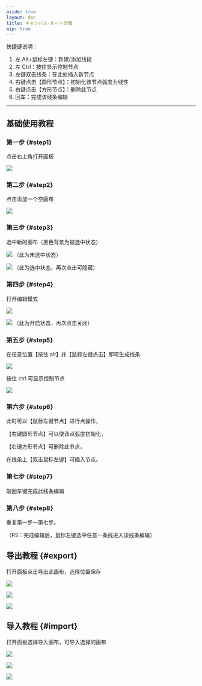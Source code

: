 ```yaml
---
aside: true
layout: doc
title: キャンバス-ルート計画
wip: true
---
```


[文：【画板】路线功能教程]: # 'https://support.qq.com/products/321980/faqs/121965'

快捷键说明：

1. 左 Alt+鼠标左键：新建/添加线段
2. 左 Ctrl：按住显示控制节点
3. 左键双击线条：在此处插入新节点
4. 右键点击【圆形节点】：初始化该节点弧度为线性
5. 右键点击【方形节点】：删除此节点
6. 回车：完成该线条编辑

---

## 基础使用教程

### 第一步 {#step1}

点击右上角打开画板

![](/imgs/_ja/manual/canvas/1.png)

### 第二步 {#step2}

点击添加一个空画布

![](/imgs/_ja/manual/canvas/2.png)

### 第三步 {#step3}

选中新的画布（黑色背景为被选中状态）

![](/imgs/_ja/manual/canvas/3.png)
（此为未选中状态）

![](/imgs/_ja/manual/canvas/4.png)
（此为选中状态，再次点击可隐藏）

### 第四步 {#step4}

打开编辑模式

![](/imgs/_ja/manual/canvas/5.png)

![](/imgs/_ja/manual/canvas/6.png)
（此为开启状态，再次点击关闭）

### 第五步 {#step5}

在任意位置【按住 alt】并【鼠标左键点击】即可生成线条

![](/imgs/_ja/manual/canvas/7.png)

按住 ctrl 可显示控制节点

![](/imgs/_ja/manual/canvas/9.png)

### 第六步 {#step6}

此时可以【鼠标左键节点】进行点操作，

【右键圆形节点】可以使该点弧度初始化，

【右键方形节点】可删除此节点，

在线条上【双击鼠标左键】可插入节点。

### 第七步 {#step7}

敲回车键完成此线条编辑

### 第八步 {#step8}

重复第一步—第七步。

（PS：完成编辑后，鼠标左键选中任意一条线进入该线条编辑）

## 导出教程 {#export}

打开面板点击导出此画布，选择位置保存

![](/imgs/_ja/manual/canvas/10.png)

![](/imgs/_ja/manual/canvas/11.png)

![](/imgs/_ja/manual/canvas/12.png)

## 导入教程 {#import}

打开面板选择导入画布，可导入选择的画布

![](/imgs/_ja/manual/canvas/13.png)

![](/imgs/_ja/manual/canvas/14.png)

![](/imgs/_ja/manual/canvas/15.png)

